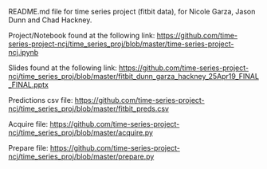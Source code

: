 README.md file for time series project (fitbit data), for Nicole Garza, Jason Dunn and Chad Hackney.

Project/Notebook found at the following link:
https://github.com/time-series-project-ncj/time_series_proj/blob/master/time-series-project-ncj.ipynb

Slides found at the following link:
https://github.com/time-series-project-ncj/time_series_proj/blob/master/fitbit_dunn_garza_hackney_25Apr19_FINAL_FINAL.pptx


Predictions csv file:
https://github.com/time-series-project-ncj/time_series_proj/blob/master/fitbit_preds.csv


Acquire file:
https://github.com/time-series-project-ncj/time_series_proj/blob/master/acquire.py

Prepare file:
https://github.com/time-series-project-ncj/time_series_proj/blob/master/prepare.py

